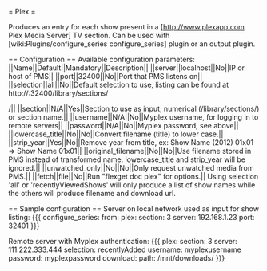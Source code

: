= Plex  =

Produces an entry for each show present in a  [http://www.plexapp.com Plex Media Server] TV section. Can be used with [wiki:Plugins/configure_series configure_series] plugin or an output plugin.

== Configuration ==
Available configuration parameters:
||Name||Default||Mandatory||Description||
||server||localhost||No||IP or host of PMS||
||port||32400||No||Port that PMS listens on||
||selection||all||No||Default selection to use, listing can be found at http://<yourplexserver>:32400/library/sections/<section>/||
||section||N/A||Yes||Section to use as input, numerical (/library/sections/<num>) or section name.||
||username||N/A||No||Myplex username, for logging in to remote servers||
||password||N/A||No||Myplex password, see above||
||lowercase_title||No||No||Convert filename (title) to lower case.||
||strip_year||Yes||No||Remove year from title, ex: Show Name (2012) 01x01 => Show Name 01x01||
||original_filename||No||No||Use filename stored in PMS instead of transformed name. lowercase_title and strip_year will be ignored.||
||unwatched_only||No||No||Only request unwatched media from PMS.||
||fetch||file||No||Run "flexget doc plex" for options.||
Using selection 'all' or 'recentlyViewedShows' will only produce a list of show names while the others will produce filename and download url.

== Sample configuration ==
Server on local network used as input for show listing:
{{{
configure_series:
  from:
    plex:
      section: 3
      server: 192.168.1.23
      port: 32401
}}}

Remote server with Myplex authentication:
{{{
plex:
  section: 3
  server: 111.222.333.444
  selection: recentlyAdded
  username: myplexusername
  password: myplexpassword
download:
  path: /mnt/downloads/
}}}